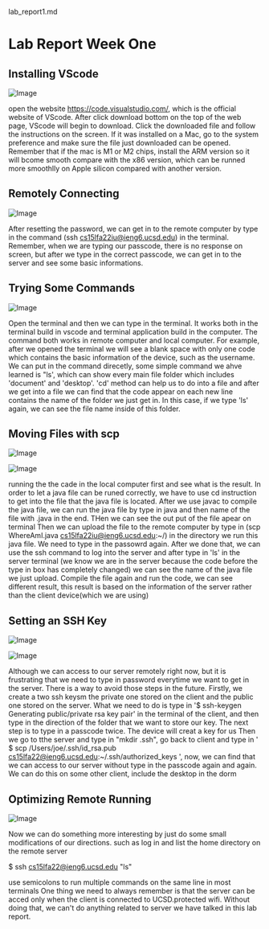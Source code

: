 lab_report1.md

# Lab Report Week One

## Installing VScode
![Image](https://github.com/Kevinxsn/cse15l-lab-reports/blob/main/Screen%20Shot%202022-09-30%20at%2011.10.08%20AM.png)

open the website https://code.visualstudio.com/, which is the official website of VScode. After click download bottom on the top of the web page, VScode will begin to download. Click the downloaded file and follow the instructions on the screen. If it was installed on a Mac, go to the system preference and make sure the file just downloaded can be opened. Remember that if the mac is M1 or M2 chips, install the ARM version so it will bcome smooth compare with the x86 version, which can be runned more smoothlly on Apple silicon compared with another version.  

## Remotely Connecting

![Image](https://github.com/Kevinxsn/cse15l-lab-reports/blob/main/remote%20connect.png)

After resetting the password, we can get in to the remote computer by type in the command (ssh cs15lfa22iu@ieng6.ucsd.edu) in the terminal. Remember, when we are typing our passcode, there is no response on screen, but after we type in the correct passcode, we can get in to the server and see some basic informations. 


## Trying Some Commands
![Image](https://github.com/Kevinxsn/cse15l-lab-reports/blob/main/Screen%20Shot%202022-09-29%20at%203.25.14%20PM.png)


Open the terminal and then we can type in the terminal. It works both in the terminal build in vscode and terminal application build in the computer. The command both works in remote computer and local computer. For example, after we opened the terminal we will see a blank space with only one code which contains the basic information of the device, such as the username. We can put in the command direcetly, some simple command we ahve learned is "ls', which can show every main file folder which includes 'document' and 'desktop'. 'cd' method can help us to do into a file and after we get into a file we can find that the code appear on each new line contains the name of the folder we just get in. In this case, if we type 'ls' again, we can see the file name inside of this folder. 

## Moving Files with scp

![Image](https://github.com/Kevinxsn/cse15l-lab-reports/blob/main/Screen%20Shot%202022-09-30%20at%2011.44.46%20AM.png)

![Image](https://github.com/Kevinxsn/cse15l-lab-reports/blob/main/uploading%20files.png)


running the the cade in the local computer first and see what is the result. In order to let a java file can be runed correctly, we have to use cd instruction to get into the file that the java file is located. After we use javac to compile the java file, we can run the java file by type in java and then name of the file with .java in the end. THen we can see the out put of the file apear on terminal
Then we can upload the file to the remote computer by type in (scp WhereAmI.java cs15lfa22iu@ieng6.ucsd.edu:~/) in the directory we run this java file. We need to type in the passowrd again. After we done that, we can use the ssh command to log into the server and after type in 'ls' in the server terminal (we know we are in the server because the code before the type in box has completely changed) we can see the name of the java file we just upload. Compile the file again and run the code, we can see different result, this result is based on the information of the server rather than the client device(which we are using)

## Setting an SSH Key

![Image](https://github.com/Kevinxsn/cse15l-lab-reports/blob/main/SSH%20keys.png)

![Image](https://github.com/Kevinxsn/cse15l-lab-reports/blob/main/step%20of%20SSH.png)

Although we can access to our server remotely right now, but it is frustrating that we need to type in password everytime we want to get in the server. There is a way to avoid those steps in the future. Firstly, we create a two ssh keysm the private one stored on the client and the public one stored on the server. What we need to do is type in '$ ssh-keygen Generating public/private rsa key pair' in the terminal of the client, and then type in the direction of the folder that we want to store our key. The next step is to type in a passcode twice. The device will creat a key for us Then we go to tthe server and type in  "mkdir .ssh", go back to client and type in ' $ scp /Users/joe/.ssh/id_rsa.pub cs15lfa22@ieng6.ucsd.edu:~/.ssh/authorized_keys ', now, we can find that we can access to our server without type in the passcode again and again. We can do this on some other client, include the desktop in the dorm

## Optimizing Remote Running

![Image](https://github.com/Kevinxsn/cse15l-lab-reports/blob/main/optimizing.png)

Now we can do something more interesting by just do some small modifications of our directions. 
such as log in and list the home directory on the remote server

$ ssh cs15lfa22@ieng6.ucsd.edu "ls"

use semicolons to run multiple commands on the same line in most terminals
One thing we need to always remember is that the server can be acced only when the client is connected to UCSD.protected wifi. Without doing that, we can't do anything related to server we have talked in this lab report. 


